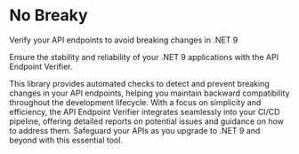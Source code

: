 # No Breaky
Verify your API endpoints to avoid breaking changes in .NET 9

Ensure the stability and reliability of your .NET 9 applications with the API Endpoint Verifier.

This library provides automated checks to detect and prevent breaking changes in your API endpoints, helping you maintain backward compatibility throughout the development lifecycle. With a focus on simplicity and efficiency, the API Endpoint Verifier integrates seamlessly into your CI/CD pipeline, offering detailed reports on potential issues and guidance on how to address them. Safeguard your APIs as you upgrade to .NET 9 and beyond with this essential tool.
